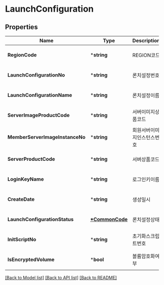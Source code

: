 # LaunchConfiguration

## Properties
Name | Type | Description | Notes
------------ | ------------- | ------------- | -------------
**RegionCode** | ***string** | REGION코드 | [optional] [default to null]
**LaunchConfigurationNo** | ***string** | 론치설정번호 | [optional] [default to null]
**LaunchConfigurationName** | ***string** | 론치설정이름 | [optional] [default to null]
**ServerImageProductCode** | ***string** | 서버이미지상품코드 | [optional] [default to null]
**MemberServerImageInstanceNo** | ***string** | 회원서버이미지인스턴스번호 | [optional] [default to null]
**ServerProductCode** | ***string** | 서버상품코드 | [optional] [default to null]
**LoginKeyName** | ***string** | 로그인키이름 | [optional] [default to null]
**CreateDate** | ***string** | 생성일시 | [optional] [default to null]
**LaunchConfigurationStatus** | **[*CommonCode](CommonCode.md)** | 론치설정상태 | [optional] [default to null]
**InitScriptNo** | ***string** | 초기화스크립트번호 | [optional] [default to null]
**IsEncryptedVolume** | ***bool** | 볼륨암호화여부 | [optional] [default to null]

[[Back to Model list]](../README.md#documentation-for-models) [[Back to API list]](../README.md#documentation-for-api-endpoints) [[Back to README]](../README.md)


